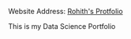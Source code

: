 Website Address: [Rohith's Protfolio](hhttps://rohith616.github.io/My_portfolio/)

This is my Data Science Portfolio


